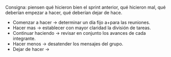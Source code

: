 Consigna: piensen qué hicieron bien el sprint anterior, qué hicieron mal, qué deberían empezar a hacer, qué deberían dejar de hace.

- Comenzar a hacer → determinar un día fijo a+para las reuniones.
- Hacer mas  → establecer con mayor claridad la división de tareas.
- Continuar haciendo → revisar en conjunto los avances de cada integrante.
- Hacer menos → desatender los mensajes del grupo.
- Dejar de hacer →
